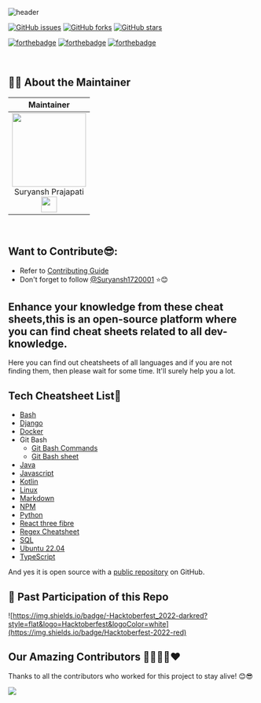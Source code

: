 ![header](https://capsule-render.vercel.app/api?type=rect&color=gradient&height=100&section=footer&text=Developer+Cheatsheets&fontSize=50)

[![GitHub issues](https://img.shields.io/github/issues/Suryansh1720001/Developer-Cheatsheet?style=for-the-badge&logo=appveyor)](https://github.com/Suryansh1720001/Developer-Cheatsheet/issues)
[![GitHub forks](https://img.shields.io/github/forks/Suryansh1720001/Developer-Cheatsheet?style=for-the-badge&logo=appveyor)](https://github.com/Suryansh1720001/Developer-Cheatsheet/network)
[![GitHub stars](https://img.shields.io/github/stars/Suryansh1720001/Developer-Cheatsheet?style=for-the-badge&logo=appveyor)](https://github.com/Suryansh1720001/Developer-Cheatsheet/stargazers)

[![forthebadge](https://forthebadge.com/images/badges/built-by-developers.svg)](https://forthebadge.com)
[![forthebadge](https://forthebadge.com/images/badges/built-with-love.svg)](https://forthebadge.com)
[![forthebadge](https://forthebadge.com/images/badges/for-you.svg)](https://forthebadge.com)

<br>

## 🧑‍💻 About the Maintainer

| Maintainer   | 
| :----------: | 
|<a href="https://github.com/Suryansh1720001"><img src="https://avatars.githubusercontent.com/Suryansh1720001" width=150px height=150px /></a><br>Suryansh Prajapati<br><a href="https://www.linkedin.com/in/itssuryansh/"><img src="https://t0.gstatic.com/images?q=tbn:ANd9GcRMCA3j2A8hfLl9p5UAU5nd9lvqLlNZvqoU4xOsZ192uH4IYS6X" width="32px" height="32px"></a> |
<br>

## Want to Contribute😎:
- Refer to <a href="CONTRIBUTING.md">Contributing Guide</a><br>
- Don't forget to follow [@Suryansh1720001](https://github.com/Suryansh1720001) ⭐😊

## Enhance your knowledge from these cheat sheets,this is an open-source platform where you can find cheat sheets related to all dev-knowledge.

Here you can find out cheatsheets of all languages and if you are not finding them, then please wait for some time. It'll surely help you a lot.

## Tech Cheatsheet List📃

- [Bash](https://github.com/Veerhan-glitch/Developer-Cheatsheet/blob/master/bash_cheatsheet.md)
- [Django](https://github.com/Veerhan-glitch/Developer-Cheatsheet/blob/master/django%20cheat%20sheet.pdf)
- [Docker](https://github.com/Suryansh1720001/Developer-Cheatsheet/blob/master/docker.md)
- Git Bash
  - [Git Bash Commands](https://github.com/ANSHUMANDAS1506/Developer-Cheatsheet/blob/master/GitBash_sheet.md)
  - [Git Bash sheet](https://github.com/Suryansh1720001/Developer-Cheatsheet/blob/master/GitBash_sheet.md)
- [Java](https://github.com/Veerhan-glitch/Developer-Cheatsheet/blob/master/java.md)
- [Javascript](https://github.com/Veerhan-glitch/Developer-Cheatsheet/blob/master/javascript.md)
- [Kotlin](https://github.com/Veerhan-glitch/Developer-Cheatsheet/blob/master/Kotlin.md)
- [Linux](https://github.com/Suryansh1720001/Developer-Cheatsheet/blob/master/linux.md)
- [Markdown](https://github.com/Veerhan-glitch/Developer-Cheatsheet/blob/master/Markdown_Cheatsheet.md)
- [NPM](https://github.com/Veerhan-glitch/Developer-Cheatsheet/blob/master/NPM.md)
- [Python](https://github.com/Veerhan-glitch/Developer-Cheatsheet/blob/master/python-cheat-sheet.md)
- [React three fibre](https://github.com/Suryansh1720001/Developer-Cheatsheet/blob/master/react-three-fibre.md)
- [Regex Cheatsheet](https://github.com/Suryansh1720001/Developer-Cheatsheet/blob/master/regex-cheatsheet.md)
- [SQL](https://github.com/Suryansh1720001/Developer-Cheatsheet/blob/master/SQL%20Cheatsheet)
- [Ubuntu 22.04](https://github.com/Suryansh1720001/Developer-Cheatsheet/blob/master/ubuntu-22.04.md)
- [TypeScript](https://github.com/ANSHUMANDAS1506/Developer-Cheatsheet/blob/master/typescript.md)


And yes it is open source with a [public repository](https://github.com/Suryansh1720001/Developer-Cheatsheet)
 on GitHub.

## 🥂 Past Participation of this Repo 
![https://img.shields.io/badge/-Hacktoberfest_2022-darkred?style=flat&logo=Hacktoberfest&logoColor=white](https://img.shields.io/badge/Hacktoberfest-2022-red)&nbsp;



## Our Amazing Contributors 👨‍👨‍👦‍👦❤️
Thanks to all the contributors who worked for this project to stay alive! 😊😎

<a align="center" href="https://github.com/Suryansh1720001/Developer-Cheatsheet/graphs/contributors">
  <img src="https://contrib.rocks/image?repo=Suryansh1720001/Developer-Cheatsheet&&max=817" />
</a>








